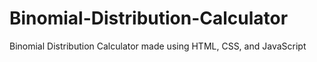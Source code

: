 # Binomial-Distribution-Calculator
Binomial Distribution Calculator made using HTML, CSS, and JavaScript
